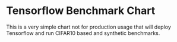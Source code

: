 # Tensorflow Benchmark Chart

This is a very simple chart not for production usage that will deploy Tensorflow and run CIFAR10 based and synthetic benchmarks. 
 

